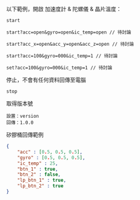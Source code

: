 

以下範例，開啟 加速度計 & 陀螺儀 & 晶片溫度：

```
start

start?acc=open&gyro=open&ic_temp=open // 待討論

start?acc_x=open&acc_y=open&acc_z=open // 待討論

start?acc=100&gyro=000&ic_temp=1 // 待討論

set?acc=100&gyro=000&ic_temp=1 // 待討論

```

停止，不會有任何資料回傳至電腦

```
stop

```

取得版本號

```
設置：version
回傳：1.0.0

```

矽膠桶回傳範例

```json
{
    "acc" : [0.5, 0.5, 0.5],
    "gyro" : [0.5, 0.5, 0.5],
    "ic_temp" : 25,
    "btn_1" : true,
    "btn_2" : false,
    "lp_btn_1" : true,
    "lp_btn_2" : true    
}

```